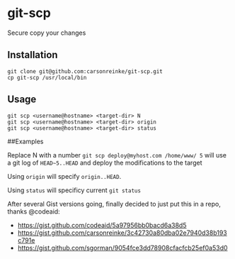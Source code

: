 # git-scp
Secure copy your changes

## Installation

```
git clone git@github.com:carsonreinke/git-scp.git
cp git-scp /usr/local/bin
```

## Usage

```
git scp <username@hostname> <target-dir> N
git scp <username@hostname> <target-dir> origin
git scp <username@hostname> <target-dir> status
```

##Examples

Replace N with a number `git scp deploy@myhost.com /home/www/ 5` will use a git log of `HEAD~5..HEAD` and deploy the modifications to the target

Using `origin` will specify `origin..HEAD`.

Using `status` will specificy current `git status`





After several Gist versions going, finally decided to just put this in a repo, thanks @codeaid:
* https://gist.github.com/codeaid/5a97956bb0bacd6a38d5
* https://gist.github.com/carsonreinke/3c42730a80dba02e7940d38b193c791e
* https://gist.github.com/sgorman/9054fce3dd78908cfacfcb25ef0a53d0
